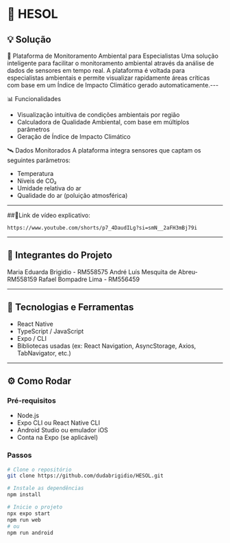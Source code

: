# 📱 HESOL

## 💡 Solução

🌱 Plataforma de Monitoramento Ambiental para Especialistas
Uma solução inteligente para facilitar o monitoramento ambiental através da análise de dados de sensores em tempo real. A plataforma é voltada para especialistas ambientais e permite visualizar rapidamente áreas críticas com base em um Índice de Impacto Climático gerado automaticamente.---

📊 Funcionalidades
- Visualização intuitiva de condições ambientais por região
- Calculadora de Qualidade Ambiental, com base em múltiplos parâmetros
- Geração de Índice de Impacto Climático

🛰️ Dados Monitorados
A plataforma integra sensores que captam os seguintes parâmetros:

- Temperatura
- Níveis de CO₂
- Umidade relativa do ar
- Qualidade do ar (poluição atmosférica)

---
##🎥Link de vídeo explicativo:

```
https://www.youtube.com/shorts/p7_4DaudILg?si=smN__2aFH3mBj79i
```
---
## 🧪 Integrantes do Projeto

Maria Eduarda Brigidio - RM558575 
André Luís Mesquita de Abreu- RM558159
Rafael Bompadre Lima - RM556459

---

## 🚀 Tecnologias e Ferramentas

- React Native
- TypeScript / JavaScript
- Expo / CLI
- Bibliotecas usadas (ex: React Navigation, AsyncStorage, Axios, TabNavigator, etc.)

---

## ⚙️ Como Rodar

### Pré-requisitos

- Node.js
- Expo CLI ou React Native CLI
- Android Studio ou emulador iOS
- Conta na Expo (se aplicável)

### Passos

```bash
# Clone o repositório
git clone https://github.com/dudabrigidio/HESOL.git

# Instale as dependências
npm install

# Inicie o projeto
npx expo start
npm run web
# ou
npm run android
